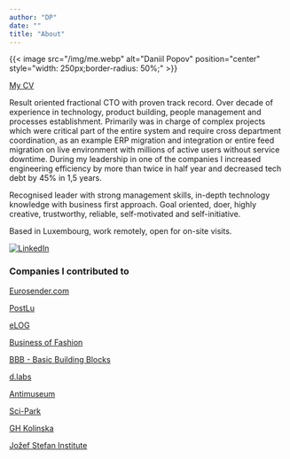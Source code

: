 ```yaml
---
author: "DP"
date: ""
title: "About"
---
```


{{< image src="/img/me.webp" alt="Daniil Popov" position="center" style="width: 250px;border-radius: 50%;" >}}

[My CV](/cv/)

Result oriented fractional CTO with proven track record. Over decade of experience in technology, product building, people management and processes establishment. Primarily was in charge of complex projects which were critical part of the entire system and require cross department coordination, as an example ERP migration and integration or entire feed migration on live environment with millions of active users without service downtime. During my leadership in one of the companies I increased engineering efficiency by more than twice in half year and decreased tech debt by 45% in 1,5 years.

Recognised leader with strong management skills, in-depth technology knowledge with business first approach. Goal oriented, doer, highly creative, trustworthy, reliable, self-motivated and self-initiative.

Based in Luxembourg, work remotely, open for on-site visits.

[![LinkedIn](https://img.shields.io/badge/linkedin-%230077B5.svg?style=for-the-badge&logo=linkedin&logoColor=white)](https://www.linkedin.com/in/mrpopov/)

### Companies I contributed to

[Eurosender.com](https://www.eurosender.com)

[PostLu](https://www.post.lu)

[eLOG](https://www.elog-luxembourg.com)

[Business of Fashion](https://www.businessoffashion.com)

[BBB - Basic Building Blocks](https://basicbb.com)

[d.labs](https://www.dlabs.io)

[Antimuseum](http://www.antimuseum.org/en)

[Sci-Park](https://sci-park.org)

[GH Kolinska](https://ghkolinska.si/)

[Jožef Stefan Institute](https://ijs.si/ijsw)
